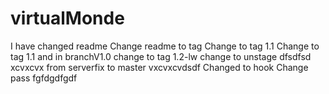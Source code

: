 # virtualMonde 
I have changed readme
Change readme to tag
Change to tag 1.1
Change to tag 1.1 and in branchV1.0
change to tag 1.2-lw
change to unstage dfsdfsd
xcvxcvx
from serverfix to master
vxcvxcvdsdf
Changed to hook
Change pass
fgfdgdfgdf